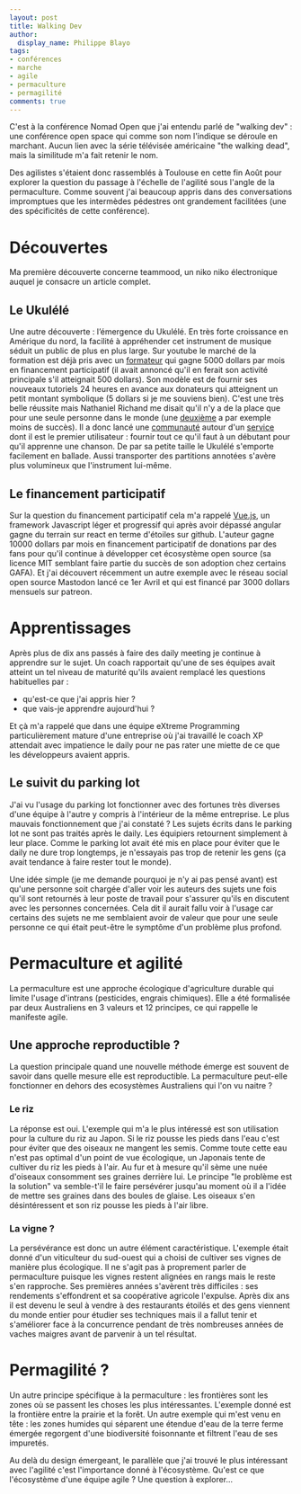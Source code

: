 ```yaml
---
layout: post
title: Walking Dev
author:
  display_name: Philippe Blayo
tags:
- conférences
- marche
- agile
- permaculture
- permagilité
comments: true
---
```


C'est à la conférence Nomad Open que j'ai entendu parlé de "walking dev" : une conférence open space qui comme son nom l'indique se déroule en marchant. Aucun lien avec la série télévisée américaine "the walking dead", mais la similitude m'a fait retenir le nom.

Des agilistes s'étaient donc rassemblés à Toulouse en cette fin Août pour explorer la question du passage à l'échelle de l'agilité sous l'angle de la permaculture. Comme souvent j'ai beaucoup appris dans des conversations impromptues que les intermèdes pédestres ont grandement facilitées (une des spécificités de cette conférence).

# Découvertes

Ma première découverte concerne teammood, un niko niko électronique auquel je consacre un article complet.

## Le Ukulélé

Une autre découverte : l’émergence du Ukulélé. En très forte croissance en Amérique du nord, la facilité à appréhender cet instrument de musique séduit un public de plus en plus large. Sur youtube le marché de la formation est déjà pris avec un [formateur](https://www.patreon.com/uketeacher) qui gagne 5000 dollars par mois en financement participatif (il avait annoncé qu'il en ferait son activité principale s'il atteignait 500 dollars).
Son modèle est de fournir ses nouveaux tutoriels 24 heures en avance aux donateurs qui atteignent un petit montant symbolique (5 dollars si je me souviens bien).
C'est une très belle réussite mais Nathaniel Richand me disait qu'il n'y a de la place que pour une seule personne dans le monde (une [deuxième](https://www.patreon.com/cynthialin) a par exemple moins de succès).
Il a donc lancé une [communauté](https://www.doyoukulele.com) autour d'un [service](https://www.facebook.com/doyoukulele/) dont il est le premier utilisateur : fournir tout ce qu'il faut à un débutant pour qu'il apprenne une chanson.
De par sa petite taille le Ukulélé s'emporte facilement en ballade.
Aussi transporter des partitions annotées s'avère plus volumineux que l'instrument lui-même.

## Le financement participatif

Sur la question du financement participatif cela m'a rappelé [Vue.js](https://vuejs.org/), un framework Javascript léger et progressif qui après avoir dépassé angular gagne du terrain sur react en terme d'étoiles sur github. L'auteur gagne 10000 dollars par mois en financement participatif de donations par des fans pour qu'il continue à développer cet écosystème open source (sa licence MIT semblant faire partie du succès de son adoption chez certains GAFA). Et j'ai découvert récemment un autre exemple avec le réseau social open source Mastodon lancé ce 1er Avril et qui est financé par 3000 dollars mensuels sur patreon.

# Apprentissages

Après plus de dix ans passés à faire des daily meeting je continue à apprendre sur le sujet. Un coach rapportait qu'une de ses équipes avait atteint un tel niveau de maturité qu'ils avaient remplacé les questions habituelles par :

- qu'est-ce que j'ai appris hier ?
- que vais-je apprendre aujourd'hui ?

Et çà m'a rappelé que dans une équipe eXtreme Programming particulièrement mature d'une entreprise où j'ai travaillé le coach XP attendait avec impatience le daily pour ne pas rater une miette de ce que les développeurs avaient appris.

## Le suivit du parking lot

J'ai vu l'usage du parking lot fonctionner avec des fortunes très diverses d'une équipe à l'autre y compris à l'intérieur de la même entreprise. Le plus mauvais fonctionnement que j'ai constaté ? Les sujets écrits dans le parking lot ne sont pas traités après le daily. Les équipiers retournent simplement à leur place. Comme le parking lot avait été mis en place pour éviter que le daily ne dure trop longtemps, je n'essayais pas trop de retenir les gens (ça avait tendance à faire rester tout le monde).

Une idée simple (je me demande pourquoi je n'y ai pas pensé avant) est qu'une personne soit chargée d'aller voir les auteurs des sujets une fois qu'il sont retournés à leur poste de travail pour s'assurer qu'ils en discutent avec les personnes concernées. Cela dit il aurait fallu voir à l'usage car certains des sujets ne me semblaient avoir de valeur que pour une seule personne ce qui était peut-être le symptôme d'un problème plus profond.


# Permaculture et agilité

La permaculture est une approche écologique d'agriculture durable qui limite l'usage d'intrans (pesticides, engrais chimiques). Elle a été formalisée par deux Australiens en 3 valeurs et 12 principes, ce qui rappelle le manifeste agile.

## Une approche reproductible ?

La question principale quand une nouvelle méthode émerge est souvent de savoir dans quelle mesure elle est reproductible. La permaculture peut-elle fonctionner en dehors des ecosystèmes Australiens qui l'on vu naitre ?

### Le riz

La réponse est oui. L'exemple qui m'a le plus intéressé est son utilisation pour la culture du riz au Japon. Si le riz pousse les pieds dans l'eau c'est pour éviter que des oiseaux ne mangent les semis. Comme toute cette eau n'est pas optimal d'un point de vue écologique, un Japonais tente de cultiver du riz les pieds à l'air. Au fur et à mesure qu'il sème une nuée d'oiseaux consomment ses graines derrière lui. Le principe "le problème est la solution" va semble-t'il le faire persévérer jusqu'au moment où il a l'idée de mettre ses graines dans des boules de glaise. Les oiseaux s'en désintéressent et son riz pousse les pieds à l'air libre.

### La vigne ?

La persévérance est donc un autre élément caractéristique. L'exemple était donné d'un viticulteur du sud-ouest qui a choisi de cultiver ses vignes de manière plus écologique. Il ne s'agit pas à proprement parler de permaculture puisque les vignes restent alignées en rangs mais le reste s'en rapproche. Ses premières années s'avèrent très difficiles : ses rendements s'effondrent et sa coopérative agricole l'expulse. Après dix ans il est devenu le seul à vendre à des restaurants étoilés et des gens viennent du monde entier pour étudier ses techniques mais il a fallut tenir et s'améliorer face à la concurrence pendant de très nombreuses années de vaches maigres avant de parvenir à un tel résultat.

# Permagilité ?

Un autre principe spécifique à la permaculture : les frontières sont les zones où se passent les choses les plus intéressantes. L'exemple donné est la frontière entre la prairie et la forêt. Un autre exemple qui m'est venu en tête : les zones humides qui séparent une étendue d'eau de la terre ferme émergée regorgent d'une biodiversité foisonnante et filtrent l'eau de ses impuretés.

Au delà du design émergeant, le parallèle que j'ai trouvé le plus intéressant avec l'agilité c'est l'importance donné à l'écosystème. Qu'est ce que l'écosystème d'une équipe agile ? Une question à explorer...

